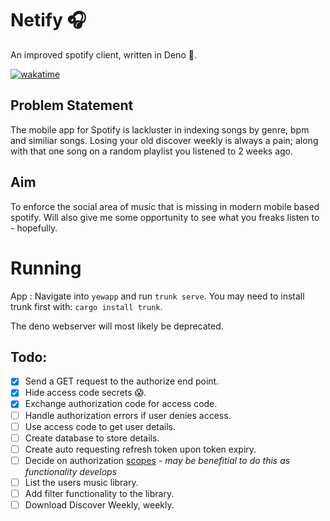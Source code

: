 # Netify 🎧
An improved spotify client, written in Deno 🦖.

[![wakatime](https://wakatime.com/badge/github/maxpetts/netify.svg)](https://wakatime.com/badge/github/maxpetts/netify)

## Problem Statement

The mobile app for Spotify is lackluster in indexing songs by genre, bpm and similiar songs. Losing your old discover weekly is always a pain; along with that one song on a random playlist you listened to 2 weeks ago.

## Aim

To enforce the social area of music that is missing in modern mobile based spotify. Will also give me some opportunity to see what you freaks listen to - hopefully.

# Running

App : Navigate into `yewapp` and run `trunk serve`. You may need to install trunk first with: `cargo install trunk`.

The deno webserver will most likely be deprecated.

## Todo:

- [x] Send a GET request to the authorize end point.
- [x] Hide access code secrets 😱.
- [x] Exchange authorization code for access code.
- [ ] Handle authorization errors if user denies access.
- [ ] Use access code to get user details.
- [ ] Create database to store details.
- [ ] Create auto requesting refresh token upon token expiry.
- [ ] Decide on authorization [scopes](https://developer.spotify.com/documentation/general/guides/scopes/) - *may be benefitial to do this as functionality develops* 
- [ ] List the users music library.
- [ ] Add filter functionality to the library.
- [ ] Download Discover Weekly, weekly.
